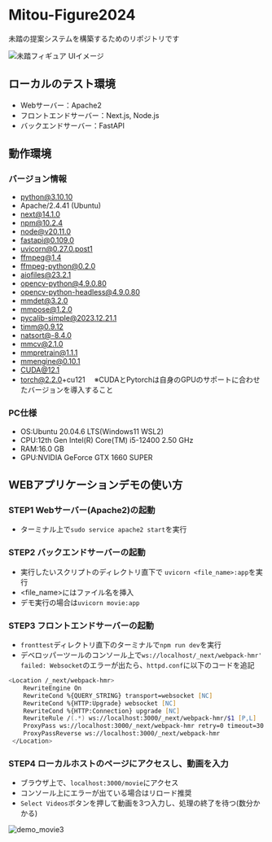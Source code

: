 # Mitou-Figure2024
未踏の提案システムを構築するためのリポジトリです

![未踏フィギュア UIイメージ](https://github.com/ryota-takedalab/Mitou-Figure2024/assets/158696673/06b04400-2f9c-4919-955d-c307af9431f3)

## ローカルのテスト環境
- Webサーバー：Apache2
- フロントエンドサーバー：Next.js, Node.js
- バックエンドサーバー：FastAPI

## 動作環境

### バージョン情報
- python@3.10.10
- Apache/2.4.41 (Ubuntu)
- next@14.1.0
- npm@10.2.4
- node@v20.11.0
- fastapi@0.109.0
- uvicorn@0.27.0.post1
- ffmpeg@1.4
- ffmpeg-python@0.2.0
- aiofiles@23.2.1
- opencv-python@4.9.0.80
- opencv-python-headless@4.9.0.80
- mmdet@3.2.0
- mmpose@1.2.0
- pycalib-simple@2023.12.21.1
- timm@0.9.12
- natsort@-8.4.0
- mmcv@2.1.0
- mmpretrain@1.1.1
- mmengine@0.10.1
- CUDA@12.1
- torch@2.2.0+cu121 　※CUDAとPytorchは自身のGPUのサポートに合わせたバージョンを導入すること

### PC仕様
- OS:Ubuntu 20.04.6 LTS(Windows11 WSL2)
- CPU:12th Gen Intel(R) Core(TM) i5-12400   2.50 GHz
- RAM:16.0 GB
- GPU:NVIDIA GeForce GTX 1660 SUPER

## WEBアプリケーションデモの使い方

### STEP1 Webサーバー(Apache2)の起動
- ターミナル上で`sudo service apache2 start`を実行

### STEP2 バックエンドサーバーの起動
- 実行したいスクリプトのディレクトリ直下で `uvicorn <file_name>:app`を実行
- <file_name>にはファイル名を挿入
- デモ実行の場合は`uvicorn movie:app`

### STEP3 フロントエンドサーバーの起動
- `fronttest`ディレクトリ直下のターミナルで`npm run dev`を実行 
- デベロッパーツールのコンソール上で`ws://localhost/_next/webpack-hmr' failed: Websocket`のエラーが出たら、`httpd.conf`に以下のコードを追記
```zsh
<Location /_next/webpack-hmr>
    RewriteEngine On
    RewriteCond %{QUERY_STRING} transport=websocket [NC]
    RewriteCond %{HTTP:Upgrade} websocket [NC]
    RewriteCond %{HTTP:Connection} upgrade [NC]
    RewriteRule /(.*) ws://localhost:3000/_next/webpack-hmr/$1 [P,L]
    ProxyPass ws://localhost:3000/_next/webpack-hmr retry=0 timeout=30
    ProxyPassReverse ws://localhost:3000/_next/webpack-hmr
 </Location>
```

### STEP4 ローカルホストのページにアクセスし、動画を入力
- ブラウザ上で、`localhost:3000/movie`にアクセス
- コンソール上にエラーが出ている場合はリロード推奨
- `Select Videos`ボタンを押して動画を3つ入力し、処理の終了を待つ(数分かかる)

![demo_movie3](https://github.com/ryota-takedalab/Mitou-Figure2024/assets/158696673/d37d5ff7-b49c-4b03-b04b-2c1f5334c38c)


